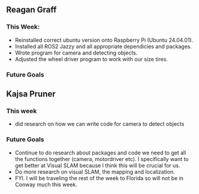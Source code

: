## Reagan Graff
### This Week:
- Reinstalled correct ubuntu version onto Raspberry Pi (Ubuntu 24.04.01). 
- Installed all ROS2 Jazzy and all appropriate dependicies and packages.
- Wrote program for camera and detecting objects. 
- Adjusted the wheel driver program to work with our size tires. 

### Future Goals


## Kajsa Pruner
### This week
- did research on how we can write code for camera to detect objects

### Future Goals
- Continue to do research about packages and code we need to get all the functions together (camera, motordriver etc). I specifically want to get better at Visual SLAM because I think this will be crucial for us.
- Do more research on visual SLAM, the mapping and localization.
- FYI. I will be traveling the rest of the week to Florida so will not be in Conway much this week.
